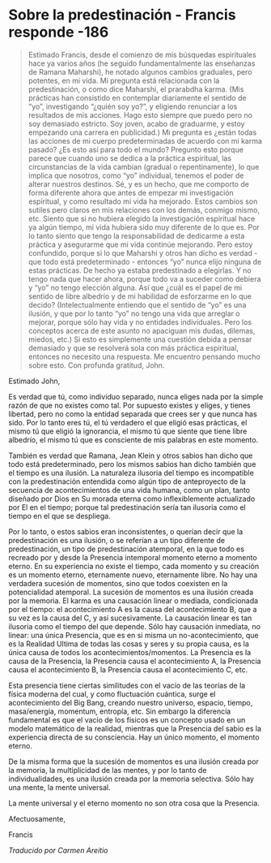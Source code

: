# Sobre la predestinación - Francis responde -186

>Estimado Francis, desde el comienzo de mis búsquedas espirituales hace ya varios años (he seguido fundamentalmente las enseñanzas de Ramana Maharshi), he notado algunos cambios graduales, pero potentes, en mi vida. Mi pregunta está relacionada con la predestinación, o como dice Maharshi, el prarabdha karma. (Mis prácticas han consistido en contemplar diariamente el sentido de “yo”, investigando “¿quién soy yo?”, y eligiendo renunciar a los resultados de mis acciones. Hago esto siempre que puedo pero no soy demasiado estricto. Soy joven, acabo de graduarme, y estoy empezando una carrera en publicidad.) Mi pregunta es ¿están todas las acciones de mi cuerpo predeterminadas de acuerdo con mi karma pasado? ¿Es esto así para todo el mundo? Pregunto esto porque parece que cuando uno se dedica a la práctica espiritual, las circunstancias de la vida cambian (gradual o repentinamente), lo que implica que nosotros, como “yo” individual, tenemos el poder de alterar nuestros destinos. Sé, y es un hecho, que me comporto de forma diferente ahora que antes de empezar mi investigación espiritual, y como resultado mi vida ha mejorado. Estos cambios son sutiles pero claros en mis relaciones con los demás, conmigo mismo, etc. Siento que si no hubiera elegido la investigación espiritual hace ya algún tiempo, mi vida hubiera sido muy diferente de lo que es. Por lo tanto siento que tengo la responsabilidad de dedicarme a esta práctica y asegurarme que mi vida continúe mejorando. Pero estoy confundido, porque si lo que Maharshi y otros han dicho es verdad - que todo está predeterminado - entonces “yo” nunca elijo ninguna de estas prácticas. De hecho ya estaba predestinado a elegirlas. Y no tengo nada que hacer ahora, porque todo va a suceder como debiera y “yo” no tengo elección alguna. Así que ¿cuál es el papel de mi sentido de libre albedrío y de mi habilidad de esforzarme en lo que decido? (Intelectualmente entiendo que el sentido de “yo” es una ilusión, y que por lo tanto “yo” no tengo una vida que arreglar o mejorar, porque sólo hay vida y no entidades individuales. Pero los conceptos acerca de este asunto no apaciguan mis dudas, dilemas, miedos, etc.) Si esto es simplemente una cuestión debida a pensar demasiado y que se resolverá sola con más práctica espiritual, entonces no necesito una respuesta. Me encuentro pensando mucho sobre esto. Con profunda gratitud, John.

Estimado John,

Es verdad que tú, como individuo separado, nunca eliges nada por la simple razón de que no existes como tal. Por supuesto existes y eliges, y tienes libertad, pero no como la entidad separada que crees ser y que nunca has sido. Por lo tanto eres tú, el tú verdadero el que eligió esas prácticas, el mismo tú que eligió la ignorancia, el mismo tú que siente que tiene libre albedrío, el mismo tú que es consciente de mis palabras en este momento.

También es verdad que Ramana, Jean Klein y otros sabios han dicho que todo está predeterminado, pero los mismos sabios han dicho también que el tiempo es una ilusión. La naturaleza ilusoria del tiempo es incompatible con la predestinación entendida como algún tipo de anteproyecto de la secuencia de acontecimientos de una vida humana, como un plan, tanto diseñado por Dios en Su morada eterna como inflexiblemente actualizado por El en el tiempo; porque tal predestinación sería tan ilusoria como el tiempo en el que se despliega.

Por lo tanto, o estos sabios eran inconsistentes, o querían decir que la predestinación es una ilusión, o se referían a un tipo diferente de predestinación, un tipo de predestinación atemporal, en la que todo es recreado por y desde la Presencia intemporal momento eterno a momento eterno. En su experiencia no existe el tiempo, cada momento y su creación es un momento eterno, eternamente nuevo, eternamente libre. No hay una verdadera sucesión de momentos, sino que todos coexisten en la potencialidad atemporal. La sucesión de momentos es una ilusión creada por la memoria. El karma es una causación linear o mediada, condicionada por el tiempo: el acontecimiento A es la causa del acontecimiento B, que a su vez es la causa del C, y así sucesivamente. La causación linear es tan ilusoria como el tiempo del que depende. Sólo hay causación inmediata, no linear: una única Presencia, que es en si misma un no-acontecimiento, que es la Realidad Ultima de todas las cosas y seres y su propia causa, es la única causa de todos los acontecimientos/momentos. La Presencia es la causa de la Presencia, la Presencia causa el acontecimiento A, la Presencia causa el acontecimiento B, la Presencia causa el acontecimiento C, etc.

Esta presencia tiene ciertas similitudes con el vacío de las teorías de la física moderna del cual, y como fluctuación cuántica, surge el acontecimiento del Big Bang, creando nuestro universo, espacio, tiempo, masa/energía, momentum, entropía, etc. Sin embargo la diferencia fundamental es que el vacío de los físicos es un concepto usado en un modelo matemático de la realidad, mientras que la Presencia del sabio es la experiencia directa de su consciencia. Hay un único momento, el momento eterno.

De la misma forma que la sucesión de momentos es una ilusión creada por la memoria, la multiplicidad de las mentes, y por lo tanto de individualidades, es una ilusión creada por la memoria selectiva. Sólo hay una mente, la mente universal.

La mente universal y el eterno momento no son otra cosa que la Presencia.

Afectuosamente,

Francis

_Traducido por Carmen Areitio_